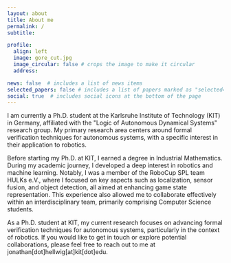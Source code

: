 ```yaml
---
layout: about
title: About me
permalink: /
subtitle: 

profile:
  align: left
  image: gore_cut.jpg
  image_circular: false # crops the image to make it circular
  address: 

news: false  # includes a list of news items
selected_papers: false # includes a list of papers marked as "selected={true}"
social: true  # includes social icons at the bottom of the page
---
```

I am currently a Ph.D. student at the Karlsruhe Institute of Technology (KIT) in Germany, affiliated with the "Logic of Autonomous Dynamical Systems" research group. My primary research area centers around formal verification techniques for autonomous systems, with a specific interest in their application to robotics.

Before starting my Ph.D. at KIT, I earned a degree in Industrial Mathematics. During my academic journey, I developed a deep interest in robotics and machine learning. Notably, I was a member of the RoboCup SPL team HULKs e.V., where I focused on key aspects such as localization, sensor fusion, and object detection, all aimed at enhancing game state representation. This experience also allowed me to collaborate effectively within an interdisciplinary team, primarily comprising Computer Science students.

As a Ph.D. student at KIT, my current research focuses on advancing formal verification techniques for autonomous systems, particularly in the context of robotics. If you would like to get in touch or explore potential collaborations, please feel free to reach out to me at jonathan[dot]hellwig[at]kit[dot]edu.
